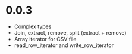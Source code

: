 0.0.3
=====

* Complex types
* Join, extract, remove, split (extract + remove)
* Array iterator for CSV file
* read_row_iterator and write_row_iterator
